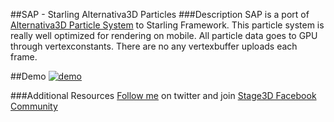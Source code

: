 ##SAP - Starling Alternativa3D Particles
###Description
SAP is a port of [Alternativa3D Particle System](https://github.com/AlternativaPlatform/Alternativa3D/tree/master/src/alternativa/engine3d/effects) to Starling Framework.
This particle system is really well optimized for rendering on mobile. All particle data goes to GPU through vertexconstants. There are no any vertexbuffer uploads each frame.

##Demo
[![demo](https://dl.dropboxusercontent.com/u/123272146/sap/screen.png)](http://bit.ly/1BLd9w3)

###Additional Resources
[Follow me](https://twitter.com/UnknownFlasher) on twitter and join [Stage3D Facebook Community](https://www.facebook.com/groups/stage3d/)